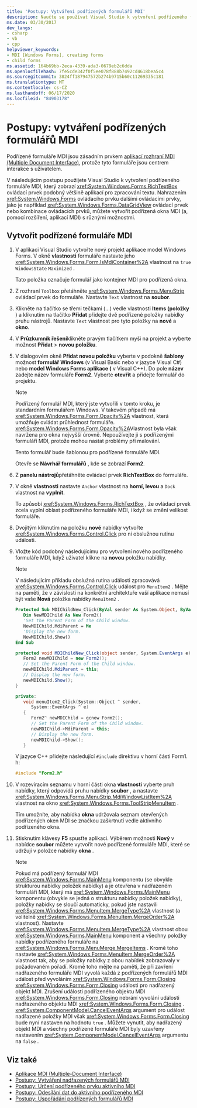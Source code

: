 ```yaml
---
title: 'Postupy: Vytváření podřízených formulářů MDI'
description: Naučte se používat Visual Studio k vytvoření podřízeného formuláře MDI (Multiple Document Interface), který zobrazí ovládací prvek RichTextBox.
ms.date: 03/30/2017
dev_langs:
- csharp
- vb
- cpp
helpviewer_keywords:
- MDI [Windows Forms], creating forms
- child forms
ms.assetid: 164b69bb-2eca-4339-ada3-0679eb2c6dda
ms.openlocfilehash: 7fe5cde342f0f5ee078f888b7492cd4618bea5c4
ms.sourcegitcommit: 3824ff187947572b274b9715b60c11269335c181
ms.translationtype: MT
ms.contentlocale: cs-CZ
ms.lasthandoff: 06/17/2020
ms.locfileid: "84903178"
---
```

# <a name="how-to-create-mdi-child-forms"></a>Postupy: vytváření podřízených formulářů MDI

Podřízené formuláře MDI jsou zásadním prvkem [aplikací rozhraní MDI (Multiple Document Interface)](multiple-document-interface-mdi-applications.md), protože tyto formuláře jsou centrem interakce s uživatelem.

V následujícím postupu použijete Visual Studio k vytvoření podřízeného formuláře MDI, který zobrazí <xref:System.Windows.Forms.RichTextBox> ovládací prvek podobný většině aplikací pro zpracování textu. Nahrazením <xref:System.Windows.Forms> ovládacího prvku dalšími ovládacími prvky, jako je například <xref:System.Windows.Forms.DataGridView> ovládací prvek nebo kombinace ovládacích prvků, můžete vytvořit podřízená okna MDI (a, pomocí rozšíření, aplikací MDI) s různými možnostmi.

## <a name="create-mdi-child-forms"></a>Vytvořit podřízené formuláře MDI

1. V aplikaci Visual Studio vytvořte nový projekt aplikace model Windows Forms. V okně **vlastnosti** formuláře nastavte jeho <xref:System.Windows.Forms.Form.IsMdiContainer%2A> vlastnost na `true` `WindowsState` `Maximized` .

   Tato položka označuje formulář jako kontejner MDI pro podřízená okna.

2. Z rozhraní `Toolbox` přetáhněte <xref:System.Windows.Forms.MenuStrip> ovládací prvek do formuláře. Nastavte `Text` vlastnost na **soubor**.

3. Klikněte na tlačítko se třemi tečkami (...) vedle vlastnosti **Items (položky** ) a kliknutím na tlačítko **Přidat** přidejte dvě podřízené položky nabídky pruhu nástrojů. Nastavte `Text` vlastnost pro tyto položky na **nové** a **okno**.

4. V **Průzkumník řešení**klikněte pravým tlačítkem myši na projekt a vyberte možnost **Přidat**  >  **novou položku**.

5. V dialogovém okně **Přidat novou položku** vyberte v podokně **šablony** možnost **formulář Windows** (v Visual Basic nebo v jazyce Visual C#) nebo **model Windows Forms aplikace (** v Visual C++). Do pole **název** zadejte název formuláře **Form2**. Vyberte **otevřít** a přidejte formulář do projektu.

    > [!NOTE]
    > Podřízený formulář MDI, který jste vytvořili v tomto kroku, je standardním formulářem Windows. V takovém případě má <xref:System.Windows.Forms.Form.Opacity%2A> vlastnost, která umožňuje ovládat průhlednost formuláře. <xref:System.Windows.Forms.Form.Opacity%2A>Vlastnost byla však navržena pro okna nejvyšší úrovně. Nepoužívejte ji s podřízenými formuláři MDI, protože mohou nastat problémy při malování.

     Tento formulář bude šablonou pro podřízené formuláře MDI.

     Otevře se **Návrhář formulářů** , kde se zobrazí **Form2**.

6. Z **panelu nástrojů**přetáhněte ovládací prvek **RichTextBox** do formuláře.

7. V okně **vlastnosti** nastavte `Anchor` vlastnost na **horní, levou** a `Dock` vlastnost na **vyplnit**.

   To způsobí <xref:System.Windows.Forms.RichTextBox> , že ovládací prvek zcela vyplní oblast podřízeného formuláře MDI, i když se změní velikost formuláře.

8. Dvojitým kliknutím na položku **nové** nabídky vytvořte <xref:System.Windows.Forms.Control.Click> pro ni obslužnou rutinu události.

9. Vložte kód podobný následujícímu pro vytvoření nového podřízeného formuláře MDI, když uživatel klikne na **novou** položku nabídky.

   > [!NOTE]
   > V následujícím příkladu obslužná rutina události zpracovává <xref:System.Windows.Forms.Control.Click> událost pro `MenuItem2` . Mějte na paměti, že v závislosti na konkrétní architektuře vaší aplikace nemusí být vaše **Nová** položka nabídky `MenuItem2` .

    ```vb
    Protected Sub MDIChildNew_Click(ByVal sender As System.Object, ByVal e As System.EventArgs) Handles MenuItem2.Click
       Dim NewMDIChild As New Form2()
       'Set the Parent Form of the Child window.
       NewMDIChild.MdiParent = Me
       'Display the new form.
       NewMDIChild.Show()
    End Sub
    ```

    ```csharp
    protected void MDIChildNew_Click(object sender, System.EventArgs e){
       Form2 newMDIChild = new Form2();
       // Set the Parent Form of the Child window.
       newMDIChild.MdiParent = this;
       // Display the new form.
       newMDIChild.Show();
    }
    ```

    ```cpp
    private:
       void menuItem2_Click(System::Object ^ sender,
          System::EventArgs ^ e)
       {
          Form2^ newMDIChild = gcnew Form2();
          // Set the Parent Form of the Child window.
          newMDIChild->MdiParent = this;
          // Display the new form.
          newMDIChild->Show();
       }
    ```

   V jazyce C++ přidejte následující `#include` direktivu v horní části Form1. h:

   ```cpp
   #include "Form2.h"
   ```

10. V rozevíracím seznamu v horní části okna **vlastnosti** vyberte pruh nabídky, který odpovídá pruhu nabídky **soubor** , a nastavte <xref:System.Windows.Forms.MenuStrip.MdiWindowListItem%2A> vlastnost na okno <xref:System.Windows.Forms.ToolStripMenuItem> .

    Tím umožníte, aby nabídka **okna** udržovala seznam otevřených podřízených oken MDI se značkou zaškrtnutí vedle aktivního podřízeného okna.

11. Stisknutím klávesy **F5** spusťte aplikaci. Výběrem možnosti **Nový** v nabídce **soubor** můžete vytvořit nové podřízené formuláře MDI, které se udržují v položce nabídky **okna** .

    > [!NOTE]
    > Pokud má podřízený formulář MDI <xref:System.Windows.Forms.MainMenu> komponentu (se obvykle strukturou nabídky položek nabídky) a je otevřena v nadřazeném formuláři MDI, který má <xref:System.Windows.Forms.MainMenu> komponentu (obvykle se jedná o strukturu nabídky položek nabídky), položky nabídky se sloučí automaticky, pokud jste nastavili <xref:System.Windows.Forms.MenuItem.MergeType%2A> vlastnost (a volitelně <xref:System.Windows.Forms.MenuItem.MergeOrder%2A> vlastnost). Nastavte <xref:System.Windows.Forms.MenuItem.MergeType%2A> vlastnost obou <xref:System.Windows.Forms.MainMenu> komponent a všechny položky nabídky podřízeného formuláře na <xref:System.Windows.Forms.MenuMerge.MergeItems> . Kromě toho nastavte <xref:System.Windows.Forms.MenuItem.MergeOrder%2A> vlastnost tak, aby se položky nabídky z obou nabídek zobrazovaly v požadovaném pořadí. Kromě toho mějte na paměti, že při zavření nadřazeného formuláře MDI vyvolá každá z podřízených formulářů MDI událost před vyvoláním <xref:System.Windows.Forms.Form.Closing> <xref:System.Windows.Forms.Form.Closing> události pro nadřazený objekt MDI. Zrušení události podřízeného objektu MDI <xref:System.Windows.Forms.Form.Closing> nebrání vyvolání události nadřazeného objektu MDI <xref:System.Windows.Forms.Form.Closing> . <xref:System.ComponentModel.CancelEventArgs> argument pro událost nadřazené položky MDI však <xref:System.Windows.Forms.Form.Closing> bude nyní nastaven na hodnotu `true` . Můžete vynutit, aby nadřazený objekt MDI a všechny podřízené formuláře MDI byly uzavřeny nastavením <xref:System.ComponentModel.CancelEventArgs> argumentu na `false` .

## <a name="see-also"></a>Viz také

- [Aplikace MDI (Multiple-Document Interface)](multiple-document-interface-mdi-applications.md)
- [Postupy: Vytváření nadřazených formulářů MDI](how-to-create-mdi-parent-forms.md)
- [Postupy: Určení podřízeného prvku aktivního MDI](how-to-determine-the-active-mdi-child.md)
- [Postupy: Odesílání dat do aktivního podřízeného MDI](how-to-send-data-to-the-active-mdi-child.md)
- [Postupy: Uspořádání podřízených formulářů MDI](how-to-arrange-mdi-child-forms.md)
